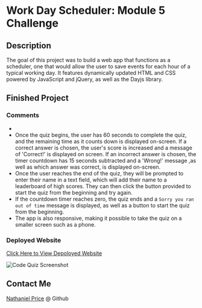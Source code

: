 # Work Day Scheduler: Module 5 Challenge

## Description

The goal of this project was to build a web app that functions as a scheduler, one that would allow the user to save events for each hour of a typical working day. It features dynamically updated HTML and CSS powered by JavaScript and jQuery, as well as the Dayjs library.

## Finished Project

### Comments

* 
* Once the quiz begins, the user has 60 seconds to complete the quiz, and the remaining time as it counts down is displayed on-screen. If a correct answer is chosen, the user's score is increased and a message of 'Correct!' is displayed on screen. If an incorrect answer is chosen, the timer countdown has 15 seconds subtracted and a 'Wrong!' message ,as well as which answer was correct, is displayed on-screen.
* Once the user reaches the end of the quiz, they will be prompted to enter their name in a text field, which will add their name to a leaderboard of high scores. They can then click the button provided to start the quiz from the beginning and try again.
* If the countdown timer reaches zero, the quiz ends and a `Sorry you ran out of time` message is displayed, as well as a button to start the quiz from the beginning.
* The app is also responsive, making it possible to take the quiz on a smaller screen such as a phone.

### Deployed Website

[ Click Here to View Depoloyed Website](https://newprice247.github.io/Code-Quiz-Mod-4/)


![Code Quiz Screenshot](./assets/code-quiz-screenshot.png)

## Contact Me

[Nathaniel Price](https://github.com/newprice247) @ Github
